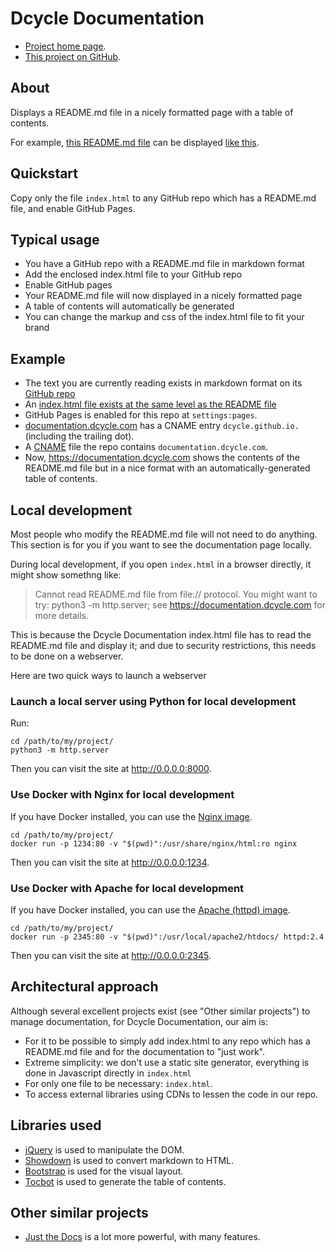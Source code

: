 # Dcycle Documentation

* [Project home page](https://documentation.dcycle.com).
* [This project on GitHub](https://github.com/dcycle/dcycle-documentation).

## About

Displays a README.md file in a nicely formatted page with a table of contents.

For example, [this README.md file](https://github.com/dcycle/dcycle-documentation) can be displayed [like this](https://documentation.dcycle.com).

## Quickstart

Copy only the file `index.html` to any GitHub repo which has a README.md file, and enable GitHub Pages.

## Typical usage

* You have a GitHub repo with a README.md file in markdown format
* Add the enclosed index.html file to your GitHub repo
* Enable GitHub pages
* Your README.md file will now displayed in a nicely formatted page
* A table of contents will automatically be generated
* You can change the markup and css of the index.html file to fit your brand

## Example

* The text you are currently reading exists in markdown format on its [GitHub repo](https://github.com/dcycle/dcycle-documentation/blob/main/README.md)
* An [index.html file exists at the same level as the README file](https://github.com/dcycle/dcycle-documentation/blob/master/index.html)
* GitHub Pages is enabled for this repo at `settings:pages`.
* [documentation.dcycle.com](https://documentation.dcycle.com) has a CNAME entry `dcycle.github.io.` (including the trailing dot).
* A [CNAME](https://github.com/dcycle/dcycle-documentation/blob/master/CNAME) file the repo contains `documentation.dcycle.com`.
* Now, <https://documentation.dcycle.com> shows the contents of the README.md file but in a nice format with an automatically-generated table of contents.

## Local development

Most people who modify the README.md file will not need to do anything. This section is for you if you want to see the documentation page locally.

During local development, if you open `index.html` in a browser directly, it might show somethng like:

> Cannot read README.md file from file:// protocol. You might want to try: python3 -m http.server; see https://documentation.dcycle.com for more details.

This is because the Dcycle Documentation index.html file has to read the README.md file and display it; and due to security restrictions, this needs to be done on a webserver.

Here are two quick ways to launch a webserver

### Launch a local server using Python for local development

Run:

    cd /path/to/my/project/
    python3 -m http.server

Then you can visit the site at <http://0.0.0.0:8000>.

### Use Docker with Nginx for local development

If you have Docker installed, you can use the [Nginx image](https://hub.docker.com/_/nginx).

    cd /path/to/my/project/
    docker run -p 1234:80 -v "$(pwd)":/usr/share/nginx/html:ro nginx

Then you can visit the site at <http://0.0.0.0:1234>.

### Use Docker with Apache for local development

If you have Docker installed, you can use the [Apache (httpd) image](https://hub.docker.com/_/httpd).

    cd /path/to/my/project/
    docker run -p 2345:80 -v "$(pwd)":/usr/local/apache2/htdocs/ httpd:2.4

Then you can visit the site at <http://0.0.0.0:2345>.

## Architectural approach

Although several excellent projects exist (see "Other similar projects") to manage documentation, for Dcycle Documentation, our aim is:

* For it to be possible to simply add index.html to any repo which has a README.md file and for the documentation to "just work".
* Extreme simplicity: we don't use a static site generator, everything is done in Javascript directly in `index.html`
* For only one file to be necessary: `index.html`.
* To access external libraries using CDNs to lessen the code in our repo.

## Libraries used

* [jQuery](https://jquery.com) is used to manipulate the DOM.
* [Showdown](https://showdownjs.com) is used to convert markdown to HTML.
* [Bootstrap](https://getbootstrap.com) is used for the visual layout.
* [Tocbot](https://tscanlin.github.io/tocbot/) is used to generate the table of contents.

## Other similar projects

* [Just the Docs](https://just-the-docs.com) is a lot more powerful, with many features.

